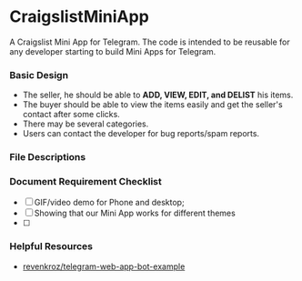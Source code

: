 # CraigslistMiniApp
A Craigslist Mini App for Telegram. The code is intended to be reusable for any developer starting to build Mini Apps for Telegram.

### Basic Design

* The seller, he should be able to __ADD, VIEW, EDIT, and DELIST__ his items.
* The buyer should be able to view the items easily and get the seller's contact after some clicks.
* There may be several categories.
* Users can contact the developer for bug reports/spam reports.

### File Descriptions

### Document Requirement Checklist

- [ ] GIF/video demo for Phone and desktop;
- [ ] Showing that our Mini App works for different themes
- [ ] 

### Helpful Resources

* [revenkroz/telegram-web-app-bot-example](https://github.com/revenkroz/telegram-web-app-bot-example/tree/master)
